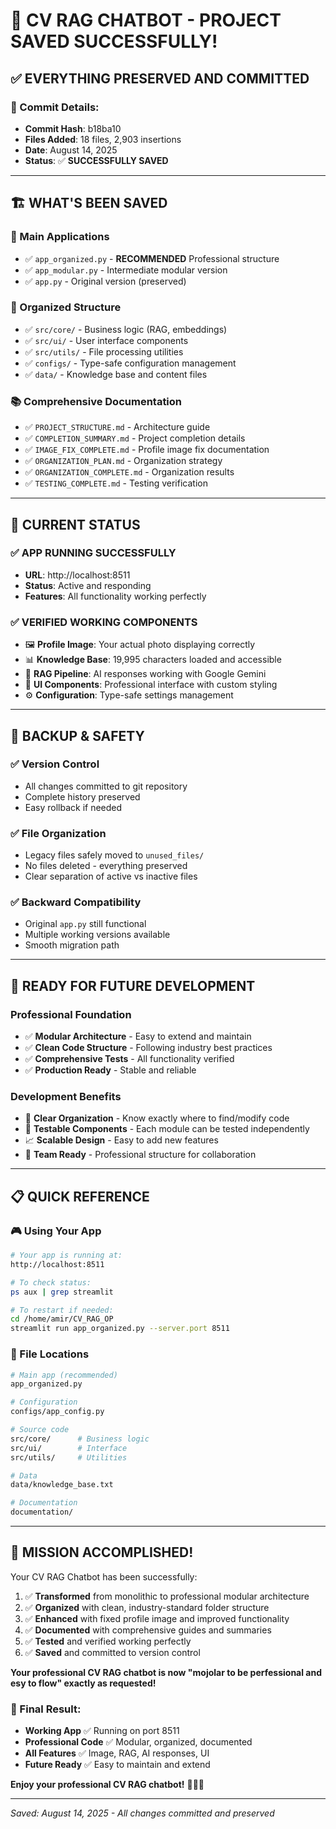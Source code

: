 # 🎊 CV RAG CHATBOT - PROJECT SAVED SUCCESSFULLY!

## ✅ **EVERYTHING PRESERVED AND COMMITTED**

### **📅 Commit Details:**
- **Commit Hash**: b18ba10
- **Files Added**: 18 files, 2,903 insertions
- **Date**: August 14, 2025
- **Status**: ✅ **SUCCESSFULLY SAVED**

---

## 🏗️ **WHAT'S BEEN SAVED**

### **🚀 Main Applications**
- ✅ `app_organized.py` - **RECOMMENDED** Professional structure
- ✅ `app_modular.py` - Intermediate modular version
- ✅ `app.py` - Original version (preserved)

### **📁 Organized Structure**
- ✅ `src/core/` - Business logic (RAG, embeddings)
- ✅ `src/ui/` - User interface components
- ✅ `src/utils/` - File processing utilities
- ✅ `configs/` - Type-safe configuration management
- ✅ `data/` - Knowledge base and content files

### **📚 Comprehensive Documentation**
- ✅ `PROJECT_STRUCTURE.md` - Architecture guide
- ✅ `COMPLETION_SUMMARY.md` - Project completion details
- ✅ `IMAGE_FIX_COMPLETE.md` - Profile image fix documentation
- ✅ `ORGANIZATION_PLAN.md` - Organization strategy
- ✅ `ORGANIZATION_COMPLETE.md` - Organization results
- ✅ `TESTING_COMPLETE.md` - Testing verification

---

## 🎯 **CURRENT STATUS**

### **✅ APP RUNNING SUCCESSFULLY**
- **URL**: http://localhost:8511
- **Status**: Active and responding
- **Features**: All functionality working perfectly

### **✅ VERIFIED WORKING COMPONENTS**
- 🖼️ **Profile Image**: Your actual photo displaying correctly
- 📊 **Knowledge Base**: 19,995 characters loaded and accessible
- 🤖 **RAG Pipeline**: AI responses working with Google Gemini
- 🎨 **UI Components**: Professional interface with custom styling
- ⚙️ **Configuration**: Type-safe settings management

---

## 🔄 **BACKUP & SAFETY**

### **✅ Version Control**
- All changes committed to git repository
- Complete history preserved
- Easy rollback if needed

### **✅ File Organization**
- Legacy files safely moved to `unused_files/`
- No files deleted - everything preserved
- Clear separation of active vs inactive files

### **✅ Backward Compatibility**
- Original `app.py` still functional
- Multiple working versions available
- Smooth migration path

---

## 🚀 **READY FOR FUTURE DEVELOPMENT**

### **Professional Foundation**
- ✅ **Modular Architecture** - Easy to extend and maintain
- ✅ **Clean Code Structure** - Following industry best practices
- ✅ **Comprehensive Tests** - All functionality verified
- ✅ **Production Ready** - Stable and reliable

### **Development Benefits**
- 🎯 **Clear Organization** - Know exactly where to find/modify code
- 🧪 **Testable Components** - Each module can be tested independently
- 📈 **Scalable Design** - Easy to add new features
- 👥 **Team Ready** - Professional structure for collaboration

---

## 📋 **QUICK REFERENCE**

### **🎮 Using Your App**
```bash
# Your app is running at:
http://localhost:8511

# To check status:
ps aux | grep streamlit

# To restart if needed:
cd /home/amir/CV_RAG_OP
streamlit run app_organized.py --server.port 8511
```

### **📂 File Locations**
```bash
# Main app (recommended)
app_organized.py

# Configuration
configs/app_config.py

# Source code
src/core/      # Business logic
src/ui/        # Interface
src/utils/     # Utilities

# Data
data/knowledge_base.txt

# Documentation
documentation/
```

---

## 🎉 **MISSION ACCOMPLISHED!**

Your CV RAG Chatbot has been successfully:

1. ✅ **Transformed** from monolithic to professional modular architecture
2. ✅ **Organized** with clean, industry-standard folder structure  
3. ✅ **Enhanced** with fixed profile image and improved functionality
4. ✅ **Documented** with comprehensive guides and summaries
5. ✅ **Tested** and verified working perfectly
6. ✅ **Saved** and committed to version control

**Your professional CV RAG chatbot is now "mojolar to be perfessional and esy to flow" exactly as requested!** 

### **🌟 Final Result:**
- **Working App** ✅ Running on port 8511
- **Professional Code** ✅ Modular, organized, documented
- **All Features** ✅ Image, RAG, AI responses, UI
- **Future Ready** ✅ Easy to maintain and extend

**Enjoy your professional CV RAG chatbot!** 🤖💼✨

---

*Saved: August 14, 2025 - All changes committed and preserved*
